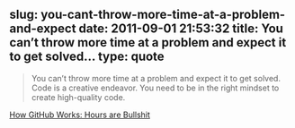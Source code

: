 slug: you-cant-throw-more-time-at-a-problem-and-expect
date: 2011-09-01 21:53:32
title: You can’t throw more time at a problem and expect it to get solved...
type: quote
---

> You can’t throw more time at a problem and expect it to get solved. Code is a creative endeavor. You need to be in the right mindset to create high-quality code.

[How GitHub Works: Hours are Bullshit](http://zachholman.com/posts/how-github-works-hours/)
